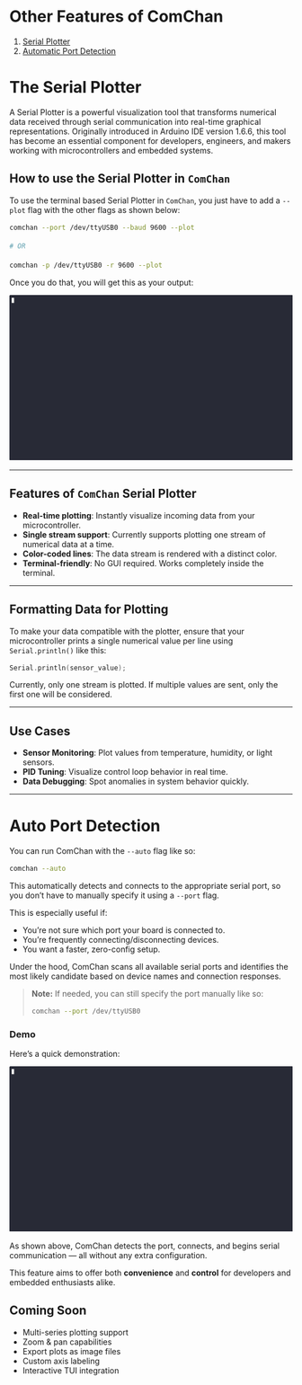 # Other Features of ComChan

1. [Serial Plotter](#the-serial-plotter)
2. [Automatic Port Detection](#auto-port-detection)

# The Serial Plotter

A Serial Plotter is a powerful visualization tool that transforms numerical data received through serial communication into real-time graphical representations. Originally introduced in Arduino IDE version 1.6.6, this tool has become an essential component for developers, engineers, and makers working with microcontrollers and embedded systems.

## How to use the Serial Plotter in `ComChan`

To use the terminal based Serial Plotter in `ComChan`, you just have to add a `--plot` flag with the other flags as shown below:

```bash
comchan --port /dev/ttyUSB0 --baud 9600 --plot

# OR 

comchan -p /dev/ttyUSB0 -r 9600 --plot
```

Once you do that, you will get this as your output:

![Serial Plotter output](./videos/plotter.gif)

---

## Features of `ComChan` Serial Plotter

* **Real-time plotting**: Instantly visualize incoming data from your microcontroller.
* **Single stream support**: Currently supports plotting one stream of numerical data at a time.
* **Color-coded lines**: The data stream is rendered with a distinct color.
* **Terminal-friendly**: No GUI required. Works completely inside the terminal.

---

## Formatting Data for Plotting

To make your data compatible with the plotter, ensure that your microcontroller prints a single numerical value per line using `Serial.println()` like this:

```cpp
Serial.println(sensor_value);
```

Currently, only one stream is plotted. If multiple values are sent, only the first one will be considered.

---

## Use Cases

* **Sensor Monitoring**: Plot values from temperature, humidity, or light sensors.
* **PID Tuning**: Visualize control loop behavior in real time.
* **Data Debugging**: Spot anomalies in system behavior quickly.

---

# Auto Port Detection 

You can run ComChan with the `--auto` flag like so:

```bash
comchan --auto
```

This automatically detects and connects to the appropriate serial port, so you don’t have to manually specify it using a `--port` flag. 

This is especially useful if:
- You’re not sure which port your board is connected to.
- You’re frequently connecting/disconnecting devices.
- You want a faster, zero-config setup.

Under the hood, ComChan scans all available serial ports and identifies the most likely candidate based on device names and connection responses. 

> **Note:** If needed, you can still specify the port manually like so:
>
> ```bash
> comchan --port /dev/ttyUSB0
> ```

### Demo
Here’s a quick demonstration:

![Auto](./videos/auto.gif)

As shown above, ComChan detects the port, connects, and begins serial communication — all without any extra configuration.

This feature aims to offer both **convenience** and **control** for developers and embedded enthusiasts alike.


## Coming Soon

* Multi-series plotting support
* Zoom & pan capabilities
* Export plots as image files
* Custom axis labeling
* Interactive TUI integration

